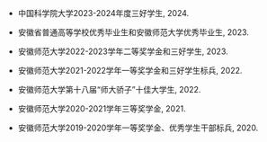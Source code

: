 - 中国科学院大学2023-2024年度三好学生, 2024.  

- 安徽省普通高等学校优秀毕业生和安徽师范大学优秀毕业生​, 2023.
- 安徽师范大学2022-2023学年二等奖学金和三好学生, 2023.
- 安徽师范大学2021-2022学年一等奖学金和三好学生标兵, ​2022.
- 安徽师范大学第十八届“师大骄子”十佳大学生​, 2022.
- 安徽师范大学2020-2021学年三等奖学金,​ 2021.
- 安徽师范大学2019-2020学年一等奖学金、优秀学生干部标兵​, 2020.
